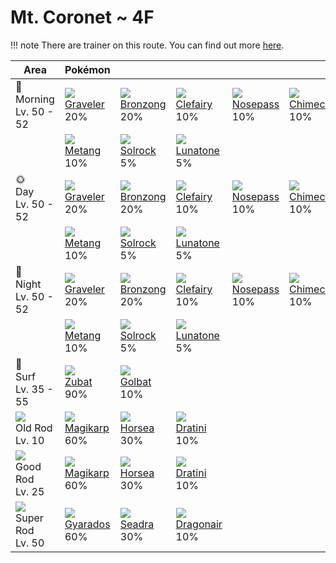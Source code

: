 # Mt. Coronet ~ 4F

!!! note
    There are trainer on this route. You can find out more [here](../../trainer_changes/mt_coronet__4f/).


Area                                  | Pokémon                       | &nbsp;                        | &nbsp;                         | &nbsp;                        | &nbsp;                        | &nbsp;
---                                   | ---                           | ---                           | ---                            | ---                           | ---                           | ---
🌅<br>Morning<br>Lv. 50 - 52           | ![][075]<br>[Graveler]<br>20% | ![][437]<br>[Bronzong]<br>20% | ![][035]<br>[Clefairy]<br>10%  | ![][299]<br>[Nosepass]<br>10% | ![][358]<br>[Chimecho]<br>10% | ![][042]<br>[Golbat]<br>10%
&nbsp;                                | ![][375]<br>[Metang]<br>10%   | ![][338]<br>[Solrock]<br>5%   | ![][337]<br>[Lunatone]<br>5%   | &nbsp;                        | &nbsp;                        | &nbsp;
🌞<br>Day<br>Lv. 50 - 52               | ![][075]<br>[Graveler]<br>20% | ![][437]<br>[Bronzong]<br>20% | ![][035]<br>[Clefairy]<br>10%  | ![][299]<br>[Nosepass]<br>10% | ![][358]<br>[Chimecho]<br>10% | ![][042]<br>[Golbat]<br>10%
&nbsp;                                | ![][375]<br>[Metang]<br>10%   | ![][338]<br>[Solrock]<br>5%   | ![][337]<br>[Lunatone]<br>5%   | &nbsp;                        | &nbsp;                        | &nbsp;
🌙<br>Night<br>Lv. 50 - 52             | ![][075]<br>[Graveler]<br>20% | ![][437]<br>[Bronzong]<br>20% | ![][035]<br>[Clefairy]<br>10%  | ![][299]<br>[Nosepass]<br>10% | ![][358]<br>[Chimecho]<br>10% | ![][042]<br>[Golbat]<br>10%
&nbsp;                                | ![][375]<br>[Metang]<br>10%   | ![][338]<br>[Solrock]<br>5%   | ![][337]<br>[Lunatone]<br>5%   | &nbsp;                        | &nbsp;                        | &nbsp;
🌊<br>Surf<br>Lv. 35 - 55              | ![][041]<br>[Zubat]<br>90%    | ![][042]<br>[Golbat]<br>10%   | &nbsp;                         | &nbsp;                        | &nbsp;                        | &nbsp;
![][old-rod]<br>Old Rod<br>Lv. 10     | ![][129]<br>[Magikarp]<br>60% | ![][116]<br>[Horsea]<br>30%   | ![][147]<br>[Dratini]<br>10%   | &nbsp;                        | &nbsp;                        | &nbsp;
![][good-rod]<br>Good Rod<br>Lv. 25   | ![][129]<br>[Magikarp]<br>60% | ![][116]<br>[Horsea]<br>30%   | ![][147]<br>[Dratini]<br>10%   | &nbsp;                        | &nbsp;                        | &nbsp;
![][super-rod]<br>Super Rod<br>Lv. 50 | ![][130]<br>[Gyarados]<br>60% | ![][117]<br>[Seadra]<br>30%   | ![][148]<br>[Dragonair]<br>10% | &nbsp;                        | &nbsp;                        | &nbsp;

[Clefairy]: ../../pokemons/035/
[Zubat]: ../../pokemons/041/
[Golbat]: ../../pokemons/042/
[Graveler]: ../../pokemons/075/
[Horsea]: ../../pokemons/116/
[Seadra]: ../../pokemons/117/
[Magikarp]: ../../pokemons/129/
[Gyarados]: ../../pokemons/130/
[Dratini]: ../../pokemons/147/
[Dragonair]: ../../pokemons/148/
[Nosepass]: ../../pokemons/299/
[Lunatone]: ../../pokemons/337/
[Solrock]: ../../pokemons/338/
[Chimecho]: ../../pokemons/358/
[Metang]: ../../pokemons/375/
[Bronzong]: ../../pokemons/437/
[good-rod]: ../img/items/good-rod.png
[old-rod]: ../img/items/old-rod.png
[super-rod]: ../img/items/super-rod.png
[035]: ../img/pokemon/035.png
[041]: ../img/pokemon/041.png
[042]: ../img/pokemon/042.png
[075]: ../img/pokemon/075.png
[116]: ../img/pokemon/116.png
[117]: ../img/pokemon/117.png
[129]: ../img/pokemon/129.png
[130]: ../img/pokemon/130.png
[147]: ../img/pokemon/147.png
[148]: ../img/pokemon/148.png
[299]: ../img/pokemon/299.png
[337]: ../img/pokemon/337.png
[338]: ../img/pokemon/338.png
[358]: ../img/pokemon/358.png
[375]: ../img/pokemon/375.png
[437]: ../img/pokemon/437.png

